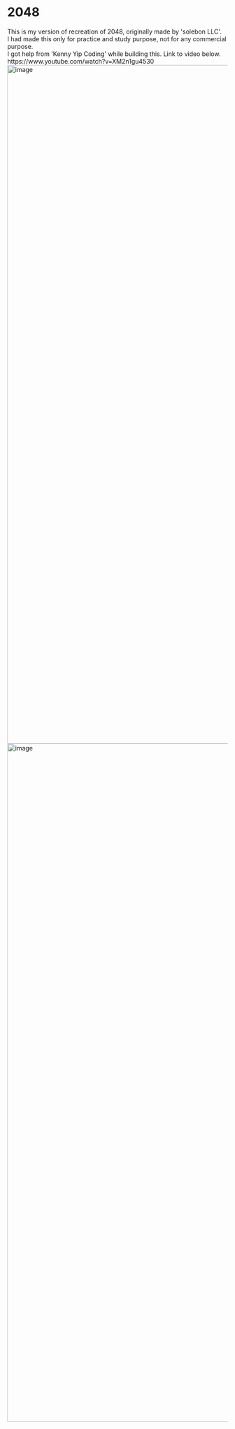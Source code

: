 <H1>2048</H1>
This is my version of recreation of 2048, originally made by 'solebon LLC'.
<br>I had made this only for practice and study purpose, not for any commercial purpose.
<br>I got help from 'Kenny Yip Coding' while building this. Link to video below.
<br>https://www.youtube.com/watch?v=XM2n1gu4530
<img width="1552" alt="image" src="https://github.com/chanbinna/2048/assets/91897225/f99284cd-08c6-43b8-ac56-fca924f70df0">
<img width="1552" alt="image" src="https://github.com/chanbinna/2048/assets/91897225/4c1e78e8-6e06-425f-a10e-8816d4a661d8">

